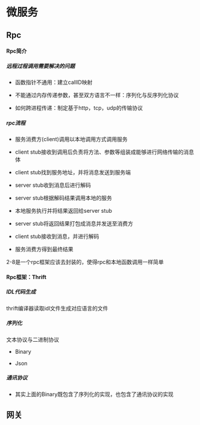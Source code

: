 # 微服务



## Rpc


#### Rpc简介

##### 远程过程调用需要解决的问题

+ 函数指针不通用：建立callID映射

+ 不能通过内存传递参数，甚至双方语言不一样：序列化与反序列化协议

+ 如何跨进程传递：制定基于http，tcp，udp的传输协议

##### rpc流程

+ 服务消费方(client)调用以本地调用方式调用服务

+ client stub接收到调用后负责将方法、参数等组装成能够进行网络传输的消息体

+ client stub找到服务地址，并将消息发送到服务端

+ server stub收到消息后进行解码

+ server stub根据解码结果调用本地的服务

+ 本地服务执行并将结果返回给server stub

+ server stub将返回结果打包成消息并发送至消费方

+ client stub接收到消息，并进行解码

+ 服务消费方得到最终结果

2-8是一个rpc框架应该去封装的，使得rpc和本地函数调用一样简单


#### Rpc框架：Thrift

##### IDL代码生成

thrift编译器读取idl文件生成对应语言的文件

##### 序列化

文本协议与二进制协议

+ Binary

+ Json

##### 通讯协议

+ 其实上面的Binary既包含了序列化的实现，也包含了通讯协议的实现





## 网关
